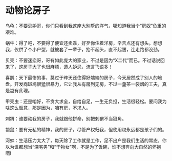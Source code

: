 # 动物论房子

乌龟：不要忌妒哥，你们只看到我这座大别墅的洋气，哪知道我当个“房奴”负重的艰难。 

蜗牛：得了吧，不要得了便宜还卖乖，好歹你住着洋房，辛苦点还有想头。想想我，仅供了个小户型，就被套了一辈子，抬不起头，直不起腰，连走路都没劲。 

贝壳：不要迷恋哥，哥有如此庞大的家业，不过是因为“X二代”而已。不过话说回来了，这房子大了也很麻烦，遭人妒忌，流言飞语多！ 

喜鹊：天下最惨的事，莫过于昨天还住得好端端的房子，今天居然成了别人的地盘。开发商斑鸠很猛很暴力，它让我从有房到无房，不过一盏茶一袋烟的工夫，真是岂有此理。 

甲壳虫：还是咱好，不贪大求全，自给自足，一生无负担，生活很轻松。要问我为啥这么惬意，那是因为，咱有房，不求人。 

刺猬：谁要动我的房子，我就跟他拼命，别把刺猬不当狠角。 

袋鼠：要有无私的精神，我的房子，尽管产权归我，但使用权永远都是孩子们的。 

河蚌：生活压力太大了，每天除了工作就是工作，足不出户是我们生活的常态，你以为谁都想当“深宅男”和“干物女”啊，不是为了饭碗，谁不想奔向大自然的怀抱啊!